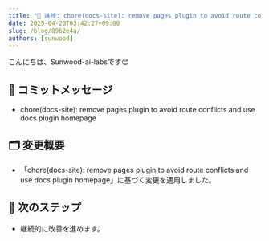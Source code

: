 ```yaml
---
title: "🚀 進捗: chore(docs-site): remove pages plugin to avoid route conflicts and use docs plugin homepage"
date: 2025-04-20T03:42:27+09:00
slug: /blog/8962e4a/
authors: [sunwood]
---
```


こんにちは、Sunwood-ai-labsです😊

## 🔖 コミットメッセージ
- chore(docs-site): remove pages plugin to avoid route conflicts and use docs plugin homepage

## 🗂️ 変更概要
- 「chore(docs-site): remove pages plugin to avoid route conflicts and use docs plugin homepage」に基づく変更を適用しました。

## 🚀 次のステップ
- 継続的に改善を進めます。

